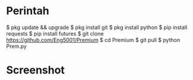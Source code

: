 # Perintah
$ pkg update && upgrade
$ pkg install git
$ pkg install python
$ pip install requests
$ pip install futures
$ git clone https://github.com/Eng5001/Premium
$ cd Premium
$ git pull
$ python Prem.py

# Screenshot
